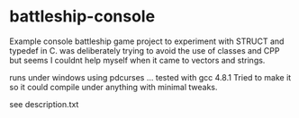 battleship-console 
==================

Example console battleship game project to experiment with STRUCT and typedef in C.
was deliberately trying to avoid the use of classes and CPP but seems I couldnt help myself
when it came to vectors and strings. 

runs under windows using pdcurses ... 
tested with gcc 4.8.1
Tried to make it so it could compile under anything with minimal tweaks.

see description.txt
